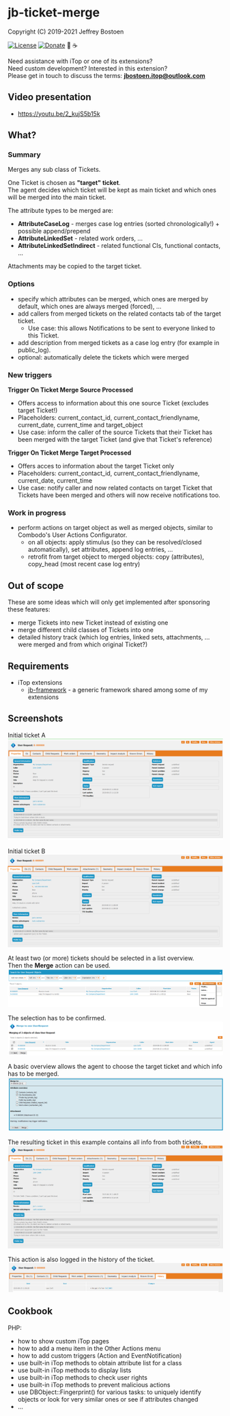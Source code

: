 # jb-ticket-merge
Copyright (C) 2019-2021 Jeffrey Bostoen

[![License](https://img.shields.io/github/license/jbostoen/iTop-custom-extensions)](https://github.com/jbostoen/iTop-custom-extensions/blob/master/license.md)
[![Donate](https://img.shields.io/badge/Donate-PayPal-green.svg)](https://www.paypal.me/jbostoen)
🍻 ☕

Need assistance with iTop or one of its extensions?  
Need custom development? Interested in this extension?  
Please get in touch to discuss the terms: **jbostoen.itop@outlook.com**

## Video presentation

* https://youtu.be/2_kujS5b15k


## What?


### Summary

Merges any sub class of Tickets.

One Ticket is chosen as **"target" ticket**.  
The agent decides which ticket will be kept as main ticket and which ones will be merged into the main ticket.  

The attribute types to be merged are:
* **AttributeCaseLog** - merges case log entries (sorted chronologically!) + possible append/prepend
* **AttributeLinkedSet** - related work orders, ...
* **AttributeLinkedSetIndirect** - related functional CIs, functional contacts, ...

Attachments may be copied to the target ticket.


### Options

* specify which attributes can be merged, which ones are merged by default, which ones are always merged (forced), ...
* add callers from merged tickets on the related contacts tab of the target ticket. 
  * Use case: this allows Notifications to be sent to everyone linked to this Ticket.
* add description from merged tickets as a case log entry (for example in public_log).
* optional: automatically delete the tickets which were merged

### New triggers

**Trigger On Ticket Merge Source Processed**
  * Offers access to information about this one source Ticket (excludes target Ticket!)
  * Placeholders: current_contact_id, current_contact_friendlyname, current_date, current_time and target_object
  * Use case: inform the caller of the source Tickets that their Ticket has been merged with the target Ticket (and give that Ticket's reference)
  
**Trigger On Ticket Merge Target Processed**
  * Offers acces to information about the target Ticket only
  * Placeholders: current_contact_id, current_contact_friendlyname, current_date, current_time
  * Use case: notify caller and now related contacts on target Ticket that Tickets have been merged and others will now receive notifications too.

### Work in progress

* perform actions on target object as well as merged objects, similar to Combodo's User Actions Configurator.
  * on all objects: apply stimulus (so they can be resolved/closed automatically), set attributes, append log entries, ...
  * retrofit from target object to merged objects: copy (attributes), copy_head (most recent case log entry)

## Out of scope

These are some ideas which will only get implemented after sponsoring these features:

* merge Tickets into new Ticket instead of existing one
* merge different child classes of Tickets into one
* detailed history track (which log entries, linked sets, attachments, ... were merged and from which original Ticket?)

## Requirements

* iTop extensions
  * [jb-framework](https://github.com/jbostoen/itop-jb-framework) - a generic framework shared among some of my extensions



## Screenshots

Initial ticket A  
![Step 0](screenshots/20190815_step_0_ticket1.PNG)

Initial ticket B  
![Step 0](screenshots/20190815_step_0_ticket2.PNG)

At least two (or more) tickets should be selected in a list overview.  
Then the **Merge** action can be used.  
![Step 1](screenshots/20190815_step_1_list_merge_menu.PNG)

The selection has to be confirmed.  
![Step 2](screenshots/20190815_step_2_confirm_selection.PNG)

A basic overview allows the agent to choose the target ticket and which info has to be merged.  
![Step 3](screenshots/20190815_step_3_confirm_attributes_and_target.PNG)

The resulting ticket in this example contains all info from both tickets.  
![Result](screenshots/20190815_result_ticket.PNG)

This action is also logged in the history of the ticket.  
![Result history](screenshots/20190815_result_ticket_history.PNG)

## Cookbook

PHP:
* how to show custom iTop pages
* how to add a menu item in the Other Actions menu
* how to add custom triggers (Action and EventNotification)
* use built-in iTop methods to obtain attribute list for a class
* use built-in iTop methods to display lists
* use built-in iTop methods to check user rights
* use built-in iTop methods to prevent malicious actions
* use DBObject::Fingerprint() for various tasks: to uniquely identify objects or look for very similar ones or see if attributes changed
* ...

